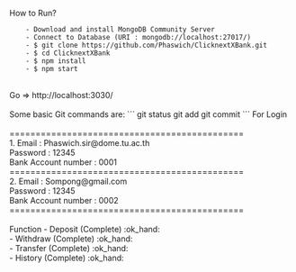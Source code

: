 How to Run?
```
    - Download and install MongoDB Community Server
    - Connect to Database (URI : mongodb://localhost:27017/)
    - $ git clone https://github.com/Phaswich/ClicknextXBank.git
    - $ cd ClicknextXBank
    - $ npm install
    - $ npm start
 ```
   <br>
   Go => http://localhost:3030/<br>
<br>
Some basic Git commands are:
```
git status
git add
git commit
```
For Login<br>
<br>
     =============================================<br>
        1. Email : Phaswich.sir@dome.tu.ac.th<br>
         Password : 12345<br>
         Bank Account number : 0001<br>
     =============================================<br>
         2. Email : Sompong@gmail.com<br>
         Password : 12345<br>
         Bank Account number : 0002<br>
     =============================================<br>
 <br>
Function - Deposit (Complete) :ok_hand:<br>
         - Withdraw (Complete) :ok_hand:<br>
         - Transfer (Complete) :ok_hand:<br>
         - History (Complete) :ok_hand:<br>
